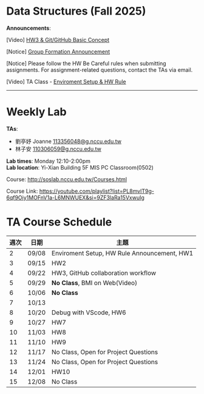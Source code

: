 # Data Structures (Fall 2025)

**Announcements**:

[Video] [HW3 & Git/GitHub Basic Concept](https://youtu.be/Dj1wtKaP1bE)

[Notice] [Group Formation Announcement](https://docs.google.com/spreadsheets/d/19Y58vKKpy-VnXl8WrANYjOnOVpJD8oulUAhAseRR-ws/edit?gid=0#gid=0)

[Notice] Please follow the HW Be Careful rules when submitting assignments. For assignment-related questions, contact the TAs via email.

[Video] TA Class - [Enviroment Setup & HW Rule](https://youtu.be/zOhEr9DRE-E)

---
# Weekly Lab #

**TAs**:  
- 劉亭妤 Joanne 113356048@g.nccu.edu.tw
- 林子安 110306059@g.nccu.edu.tw

**Lab times**: Monday 12:10-2:00pm  
**Lab location**: Yi-Xian Building 5F MIS PC Classroom(0502)

Course: http://soslab.nccu.edu.tw/Courses.html

Course Link: https://youtube.com/playlist?list=PL8mvlT9g-6qf9Oiy1MOFnV1a-L6MNWUEX&si=9ZF3laRa15VxwuIg

# TA Course Schedule

| 週次 | 日期        | 主題                |
|------|-------------|---------------------|
| 2 | 09/08       | Enviroment Setup, HW Rule Announcement, HW1|
| 3 | 09/15       | HW2 |
| 4 | 09/22       | HW3, GitHub collaboration workflow |
| 5 | 09/29       | **No Class**, BMI on Web(Video) |
| 6 | 10/06       | **No Class** |
| 7 | 10/13       |  |
| 8 | 10/20       | Debug with VScode, HW6 |
| 9 | 10/27       |  HW7   |
| 10 | 11/03       | HW8 |
| 11 | 11/10       |  HW9 |
| 12 | 11/17       |  No Class, Open for Project Questions |
| 13 | 11/24       |  No Class, Open for Project Questions |
| 14 | 12/01       | HW10 |
| 15 | 12/08       | No Class |
